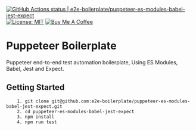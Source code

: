 [![GitHub Actions status | e2e-boilerplate/puppeteer-es-modules-babel-jest-expect](https://github.com/e2e-boilerplate/puppeteer-es-modules-babel-jest-expect/workflows/puppeteer-es-modules-babel-jest-expect/badge.svg)](https://github.com/e2e-boilerplate/puppeteer-es-modules-babel-jest-expect/actions?workflow=puppeteer-es-modules-babel-jest-expect) [![License: MIT](https://img.shields.io/badge/License-MIT-yellow.svg)](https://opensource.org/licenses/MIT) [![Buy Me A Coffee](https://img.shields.io/badge/buy-me%20coffee-orange)](https://www.buymeacoffee.com/xgirma)

# Puppeteer Boilerplate

Puppeteer end-to-end test automation boilerplate, Using ES Modules, Babel, Jest and Expect.

## Getting Started

    	1. git clone git@github.com:e2e-boilerplate/puppeteer-es-modules-babel-jest-expect.git
    	2. cd puppeteer-es-modules-babel-jest-expect
    	3. npm install
    	4. npm run test
